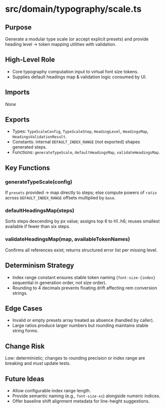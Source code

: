 # src/domain/typography/scale.ts
<!-- source-hash: 3264c535149d06a1ceb60ca71c5920e60f3aaab35ef5827afa00312765bad7f9 -->

## Purpose
Generate a modular type scale (or accept explicit presets) and provide heading level → token mapping utilities with validation.

## High-Level Role
- Core typography computation input to virtual font size tokens.
- Supplies default headings map & validation logic consumed by UI.

## Imports
_None_

## Exports
- Types: `TypeScaleConfig`, `TypeScaleStep`, `HeadingLevel`, `HeadingsMap`, `HeadingsValidationResult`.
- Constants: internal `DEFAULT_INDEX_RANGE` (not exported) shapes generated steps.
- Functions: `generateTypeScale`, `defaultHeadingsMap`, `validateHeadingsMap`.

## Key Functions
### generateTypeScale(config)
If `presets` provided → map directly to steps; else compute powers of `ratio` across `DEFAULT_INDEX_RANGE` offsets multiplied by `base`.

### defaultHeadingsMap(steps)
Sorts steps descending by px value; assigns top 6 to h1..h6; reuses smallest available if fewer than six steps.

### validateHeadingsMap(map, availableTokenNames)
Confirms all references exist; returns structured error list per missing level.

## Determinism Strategy
- Index range constant ensures stable token naming (`font-size-{index}` sequential in generation order, not size order).
- Rounding to 4 decimals prevents floating drift affecting rem conversion strings.

## Edge Cases
- Invalid or empty presets array treated as absence (handled by caller).
- Large ratios produce larger numbers but rounding maintains stable string forms.

## Change Risk
Low: deterministic; changes to rounding precision or index range are breaking and must update tests.

## Future Ideas
- Allow configurable index range length.
- Provide semantic naming (e.g., `font-size-xs`) alongside numeric indices.
- Offer baseline shift alignment metadata for line-height suggestions.
